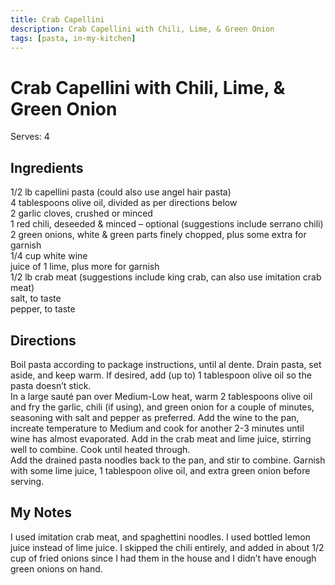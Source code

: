 ```yaml
---
title: Crab Capellini
description: Crab Capellini with Chili, Lime, & Green Onion
tags: [pasta, in-my-kitchen]
---
```


# Crab Capellini with Chili, Lime, & Green Onion
Serves: 4

## Ingredients
1/2 lb capellini pasta (could also use angel hair pasta)  
4 tablespoons olive oil, divided as per directions below  
2 garlic cloves, crushed or minced  
1 red chili, deseeded & minced – optional (suggestions include serrano chili)  
2 green onions, white & green parts finely chopped, plus some extra for garnish  
1/4 cup white wine  
juice of 1 lime, plus more for garnish  
1/2 lb crab meat (suggestions include king crab, can also use imitation crab meat)  
salt, to taste  
pepper, to taste

## Directions
Boil pasta according to package instructions, until al dente. Drain pasta, set aside, and keep warm. If desired, add (up to) 1 tablespoon olive oil so the pasta doesn’t stick.  
In a large sauté pan over Medium-Low heat, warm 2 tablespoons olive oil and fry the garlic, chili (if using), and green onion for a couple of minutes, seasoning with salt and pepper as preferred.
Add the wine to the pan, increate temperature to Medium and cook for another 2-3 minutes until wine has almost evaporated. Add in the crab meat and lime juice, stirring well to combine. Cook until heated through.  
Add the drained pasta noodles back to the pan, and stir to combine. Garnish with some lime juice, 1 tablespoon olive oil, and extra green onion before serving.

## My Notes
I used imitation crab meat, and spaghettini noodles. I used bottled lemon juice instead of lime juice. I skipped the chili entirely, and added in about 1/2 cup of fried onions since I had them in the house and I didn’t have enough green onions on hand.